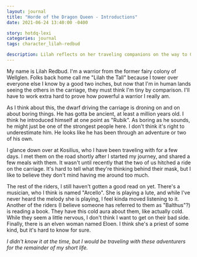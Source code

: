 ```yaml
---
layout: journal
title: "Horde of the Dragon Queen - Introductions"
date: 2021-06-24 13:40:00 -0400

story: hotdq-lexi
categories: journal
tags: character_lilah-redbud

description: Lilah reflects on her traveling companions on the way to Greenest.
---
```

My name is Lilah Redbud. I'm a warrior from the former fairy colony of
Wellglen. Folks back home call me "Lilah the Tall" because I tower over
everyone else I know by a good two inches, but now that I'm in human lands
seeing the others in the carriage, they must think I'm tiny by comparison.
I'll have to work extra hard to prove how powerful a warrior I really am.

As I think about this, the dwarf driving the carriage is droning on and on
about boring things. He has gotta be ancient, at least a million years old. I
think he introduced himself at one point as "Rubik". As boring as he sounds, he
might just be one of the strongest people here. I don't think it's right to
underestimate him. He looks like he has been through an adventure or two of his
own.

I glance down over at Kosilius, who I have been traveling with for a few days.
I met them on the road shortly after I started my journey, and shared a few
meals with them. It wasn't until recently that the two of us hitched a ride on
the carriage. It's hard to tell what they're thinking behind their mask, but I
like to believe they don't mind having me around too much.

The rest of the riders, I still haven't gotten a good read on yet. There's a
musician, who I think is named "Arcello". She is playing a lute, and while I've
never heard the melody she is playing, I feel kinda moved listening to it.
Another of the riders (I believe someone has referred to them as "Balthus"?)
is reading a book. They have this cold aura about them, like actually cold.
While they seem a little nervous, I don't think I want to get on their bad
side. Finally, there is an elven woman named Eloen. I think she's a priest of
some kind, but it's hard to know for sure.

*I didn't know it at the time, but I would be traveling with these adventurers
for the remainder of my short life.*
